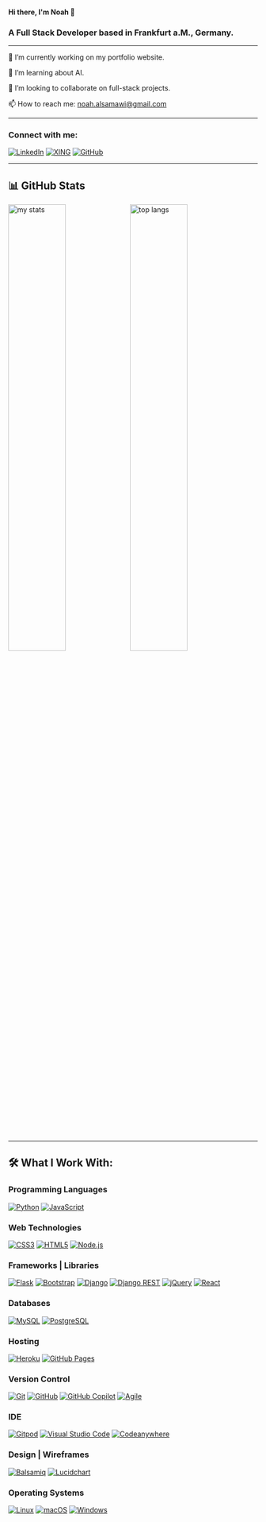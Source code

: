 #### Hi there, I'm Noah 👋 

### A Full Stack Developer based in Frankfurt a.M., Germany.

---

🔭 I’m currently working on my portfolio website.

🌱 I’m learning about AI.

🤝 I’m looking to collaborate on full-stack projects.

📫 How to reach me: noah.alsamawi@gmail.com

---

### Connect with me:

[![LinkedIn](https://img.shields.io/badge/-LINKEDIN-%230077B5?style=for-the-badge&logo=linkedin&logoColor=white)](https://www.linkedin.com/in/noah-al-samawi-058583197)
[![XING](https://img.shields.io/badge/-XING-%23232323?style=for-the-badge&logo=xing&logoColor=white)](https://www.xing.com/profile/Noah_AlSamawi/web_profiles)
[![GitHub](https://img.shields.io/badge/-GITHUB-%23F05F1F?style=for-the-badge&logo=github&logoColor=white)](https://github.com/Noah-Samawi)

---

## 📊 GitHub Stats

<img alt="my stats" align="center" width="48%" src="https://github-readme-stats.vercel.app/api?username=Noah-Samawi&show_icons=true" />
<img alt="top langs" align="center" width="48%" src="https://github-readme-stats.vercel.app/api/top-langs/?username=Noah-Samawi&layout=compact" />

---

## 🛠️ What I Work With:

### Programming Languages

[![Python](https://img.shields.io/badge/-Python-3776AB?style=for-the-badge&logo=python&logoColor=white)](https://www.python.org/)
[![JavaScript](https://img.shields.io/badge/-JavaScript-F7DF1E?style=for-the-badge&logo=javascript&logoColor=black)](https://developer.mozilla.org/en-US/docs/Web/JavaScript)

### Web Technologies

[![CSS3](https://img.shields.io/badge/-CSS3-1572B6?style=for-the-badge&logo=css3)](https://developer.mozilla.org/en-US/docs/Web/CSS)
[![HTML5](https://img.shields.io/badge/-HTML5-E34F26?style=for-the-badge&logo=html5&logoColor=white)](https://developer.mozilla.org/en-US/docs/Web/HTML)
[![Node.js](https://img.shields.io/badge/-Node.js-339933?style=for-the-badge&logo=node.js&logoColor=white)](https://nodejs.org/)

### Frameworks | Libraries

[![Flask](https://img.shields.io/badge/-Flask-000000?style=for-the-badge&logo=flask)](https://flask.palletsprojects.com/)
[![Bootstrap](https://img.shields.io/badge/-Bootstrap-7952B3?style=for-the-badge&logo=bootstrap&logoColor=white)](https://getbootstrap.com/)
[![Django](https://img.shields.io/badge/-Django-092E20?style=for-the-badge&logo=django)](https://www.djangoproject.com/)
[![Django REST](https://img.shields.io/badge/-Django%20REST-ff1709?style=for-the-badge&logo=django&logoColor=white)](https://www.django-rest-framework.org/)
[![jQuery](https://img.shields.io/badge/-jQuery-0769AD?style=for-the-badge&logo=jquery)](https://jquery.com/)
[![React](https://img.shields.io/badge/-React-61DAFB?style=for-the-badge&logo=react&logoColor=black)](https://reactjs.org/)

### Databases

[![MySQL](https://img.shields.io/badge/-MySQL-4479A1?style=for-the-badge&logo=mysql&logoColor=white)](https://www.mysql.com/)
[![PostgreSQL](https://img.shields.io/badge/-PostgreSQL-336791?style=for-the-badge&logo=postgresql&logoColor=white)](https://www.postgresql.org/)

### Hosting

[![Heroku](https://img.shields.io/badge/-Heroku-430098?style=for-the-badge&logo=heroku&logoColor=white)](https://www.heroku.com/)
[![GitHub Pages](https://img.shields.io/badge/-GitHub%20Pages-222222?style=for-the-badge&logo=github-pages&logoColor=white)](https://pages.github.com/)

### Version Control

[![Git](https://img.shields.io/badge/-Git-F05032?style=for-the-badge&logo=git&logoColor=white)](https://git-scm.com/)
[![GitHub](https://img.shields.io/badge/-GitHub-181717?style=for-the-badge&logo=github&logoColor=white)](https://github.com/)
[![GitHub Copilot](https://img.shields.io/badge/-GitHub%20Copilot-5C5C5C?style=for-the-badge&logo=github&logoColor=white)](https://github.com/features/copilot)
[![Agile](https://img.shields.io/badge/-Agile-0052CC?style=for-the-badge&logo=agile&logoColor=white)](https://www.atlassian.com/agile)

### IDE

[![Gitpod](https://img.shields.io/badge/-Gitpod-1AA6E4?style=for-the-badge&logo=gitpod&logoColor=white)](https://www.gitpod.io/)
[![Visual Studio Code](https://img.shields.io/badge/-VS%20Code-007ACC?style=for-the-badge&logo=visualstudiocode&logoColor=white)](https://code.visualstudio.com/)
[![Codeanywhere](https://img.shields.io/badge/-Codeanywhere-3B6EA5?style=for-the-badge&logo=codeanywhere&logoColor=white)](https://codeanywhere.com/)

### Design | Wireframes

[![Balsamiq](https://img.shields.io/badge/-Balsamiq-800000?style=for-the-badge&logo=balsamiq&logoColor=white)](https://balsamiq.com/)
[![Lucidchart](https://img.shields.io/badge/-Lucidchart-F9A828?style=for-the-badge&logo=lucidchart&logoColor=white)](https://www.lucidchart.com/)

### Operating Systems

[![Linux](https://img.shields.io/badge/-Linux-FCC624?style=for-the-badge&logo=linux&logoColor=black)](https://www.linux.org/)
[![macOS](https://img.shields.io/badge/-macOS-000000?style=for-the-badge&logo=apple&logoColor=white)](https://www.apple.com/macos/)
[![Windows](https://img.shields.io/badge/-Windows-0078D4?style=for-the-badge&logo=windows&logoColor=white)](https://www.microsoft.com/windows/)
